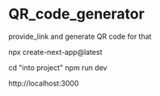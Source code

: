 # QR_code_generator
 provide_link and generate QR code for that


npx create-next-app@latest

cd "into project"
npm run dev

http://localhost:3000